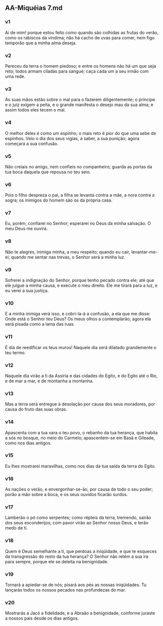 ## AA-Miquéias 7.md
### v1
 Ai de mim! porque estou feito como quando são colhidas as frutas do verão, como os rabiscos da vindima; não há cacho de uvas para comer, nem figo temporão que a minha alma deseja.
### v2
 Pereceu da terra o homem piedoso; e entre os homens não há um que seja reto; todos armam ciladas para sangue; caça cada um a seu irmão com uma rede.
### v3
 As suas mãos estão sobre o mal para o fazerem diligentemente; o príncipe e o juiz exigem a peita, e o grande manifesta o desejo mau da sua alma; e assim todos eles tecem o mal.
### v4
 O melhor deles é como um espinho; o mais reto é pior do que uma sebe de espinhos. Veio o dia dos seus vigias, a saber, a sua punição; agora começará a sua confusão.
### v5
 Não creiais no amigo, nem confieis no companheiro; guarda as portas da tua boca daquela que repousa no teu seio.
### v6
 Pois o filho despreza o pai, a filha se levanta contra a mãe, a nora contra a sogra; os inimigos do homem são os da própria casa.
### v7
 Eu, porém, confiarei no Senhor; esperarei no Deus da minha salvação. O meu Deus me ouvirá.
### v8
 Não te alegres, inimiga minha, a meu respeito; quando eu cair, levantar-me-ei; quando me sentar nas trevas, o Senhor será a minha luz.
### v9
 Sofrerei a indignação do Senhor, porque tenho pecado contra ele; até que ele julgue a minha causa, e execute o meu direito. Ele me tirará para a luz, e eu verei a sua justiça.
### v10
 E a minha inimiga verá isso, e cobri-la-á a confusão, a ela que me disse: Onde está o Senhor teu Deus? Os meus olhos a contemplarão; agora ela será pisada como a lama das ruas.
### v11
 É dia de reedificar os teus muros! Naquele dia será dilatado grandemente o teu termo.
### v12
 Naquele dia virão a ti da Assíria e das cidades do Egito, e do Egito até o Rio, e de mar a mar, e de montanha a montanha.
### v13
 Mas a terra será entregue à desolação por causa dos seus moradores, por causa do fruto das suas obras.
### v14
 Apascenta com a tua vara o teu povo, o rebanho da tua herança, que habita a sós no bosque, no meio do Carmelo; apascentem-se em Basã e Gileade, como nos dias antigos.
### v15
 Eu lhes mostrarei maravilhas, como nos dias da tua saída da terra do Egito.
### v16
 As nações o verão, e envergonhar-se-ão, por causa de todo o seu poder; porão a mão sobre a boca, e os seus ouvidos ficarão surdos.
### v17
 Lamberão o pó como serpentes; como répteis da terra, tremendo, sairão dos seus esconderijos; com pavor virão ao Senhor nosso Deus, e terão medo de ti.
### v18
 Quem é Deus semelhante a ti, que perdoas a iniqüidade, e que te esqueces da transgressão do resto da tua herança? O Senhor não retém a sua ira para sempre, porque ele se deleita na benignidade.
### v19
 Tornará a apiedar-se de nós; pisará aos pés as nossas iniqüidades. Tu lançarás todos os nossos pecados nas profundezas do mar.
### v20
 Mostrarás a Jacó a fidelidade, e a Abraão a benignidade, conforme juraste a nossos pais desde os dias antigos.
